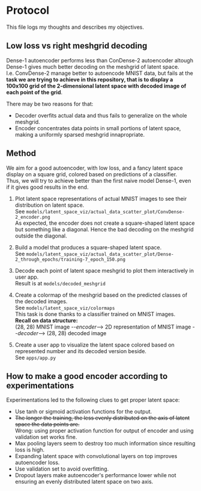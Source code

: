 # Protocol
This file logs my thoughts and describes my objectives.

## Low loss vs right meshgrid decoding
Dense-1 autoencoder performs less than ConDense-2 autoencoder altough Dense-1 gives much better decoding on the meshgrid of latent space.  
I.e. ConvDense-2 manage better to autoencode MNIST data, but fails at the **task we are trying to achieve in this repository, that is to display a 100x100 grid of the 2-dimensional latent space with decoded image of each point of the grid**.  

There may be two reasons for that:  
- Decoder overfits actual data and thus fails to generalize on the whole meshgrid.  
- Encoder concentrates data points in small portions of latent space, making a uniformly sparsed meshgrid innapropriate.  

## Method
We aim for a good autoencoder, with low loss, and a fancy latent space display on a square grid, colored based on predictions of a classifier.  
Thus, we will try to achieve better than the first naive model Dense-1, even if it gives good results in the end.  

1) Plot latent space representations of actual MNIST images to see their distribution on latent space.  
See ``models/latent_space_viz/actual_data_scatter_plot/ConvDense-2_encoder.png``  
As expected, the encoder does not create a square-shaped latent space but something like a diagonal. Hence the bad decoding on the meshgrid outside the diagonal.  

1) Build a model that produces a square-shaped latent space.  
See ``models/latent_space_viz/actual_data_scatter_plot/Dense-2_through_epochs/training-7_epoch_150.png``   

1) Decode each point of latent space meshgrid to plot them interactively in user app.  
Result is at ``models/decoded_meshgrid``

1) Create a colormap of the meshgrid based on the predicted classes of the decoded images.  
See ``models/latent_space_viz/colormaps``  
This task is done thanks to a classifier trained on MNIST images.  
**Recall on data structure:**  
(28, 28) MNIST image --*encoder*--> 2D representation of MNIST image --*decoder*--> (28, 28) decoded image

1) Create a user app to visualize the latent space colored based on represented number and its decoded version beside.  
See ``apps/app.py`` 

## How to make a good encoder according to experimentations  
Experimentations led to the following clues to get proper latent space:
- Use tanh or sigmoid activation functions for the output.
- ~~The longer the training, the less evenly distributed on the axis of latent space the data points are.~~  
Wrong: using proper activation function for output of encoder and using validation set works fine.
- Max pooling layers seem to destroy too much information since resulting loss is high.  
- Expanding latent space with convolutional layers on top improves autoencoder loss.
- Use validation set to avoid overfitting.
- Dropout layers make autoencoder's performance lower while not ensuring an evenly distributed latent space on two axis. 
